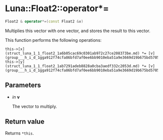 # Luna::Float2::operator*=

```c++
Float2 & operator*=(const Float2 &v)
```

Multiplies this vector with one vector, and stores the result to this vector. 

This function performs the following operations: 
```
this->[x](struct_luna_1_1_float2_1a6b05cac69c0301ab972c27ce208373be.md) *= [v](group___h_i_d_1gga912f74cfa86bfd7af0ee6bb9010eba51a9e3669d19b675bd57058fd4664205d2a.md).x;
this->[y](struct_luna_1_1_float2_1ab7291adeb8828a0cba3aedf332c2053d.md) *= [v](group___h_i_d_1gga912f74cfa86bfd7af0ee6bb9010eba51a9e3669d19b675bd57058fd4664205d2a.md).y;
```


## Parameters
* *in* **v**

    The vector to multiply. 

## Return value
Returns `*this`. 


